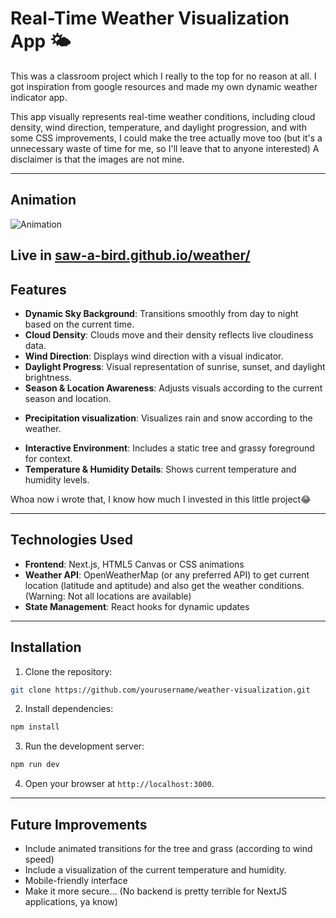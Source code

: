
# Real-Time Weather Visualization App 🌤️

This was a classroom project which I really to the top for no reason at all. I got inspiration from google resources and made my own dynamic weather indicator app.

This app visually represents real-time weather conditions, including cloud density, wind direction, temperature, and daylight progression, and with some CSS improvements, I could make the tree actually move too (but it's a unnecessary waste of time for me, so I'll leave that to anyone interested) A disclaimer is that the images are not mine.

---

## Animation

![Animation](https://github.com/user-attachments/assets/48ae5cf6-a0ad-42bc-bdd3-2fc6f5abb5fb)

Live in [saw-a-bird.github.io/weather/](https://saw-a-bird.github.io/weather/)
---

## Features

* **Dynamic Sky Background**: Transitions smoothly from day to night based on the current time.
* **Cloud Density**: Clouds move and their density reflects live cloudiness data.
* **Wind Direction**: Displays wind direction with a visual indicator.
* **Daylight Progress**: Visual representation of sunrise, sunset, and daylight brightness.
* **Season & Location Awareness**: Adjusts visuals according to the current season and location.
- **Precipitation visualization**: Visualizes rain and snow according to the weather.
* **Interactive Environment**: Includes a static tree and grassy foreground for context.
* **Temperature & Humidity Details**: Shows current temperature and humidity levels.

Whoa now i wrote that, I know how much I invested in this little project😂

--- 

## Technologies Used

* **Frontend**: Next.js, HTML5 Canvas or CSS animations
* **Weather API**: OpenWeatherMap (or any preferred API) to get current location (latitude and aptitude) and also get the weather conditions. (Warning: Not all locations are available)
* **State Management**: React hooks for dynamic updates

---

## Installation

1. Clone the repository:

```bash
git clone https://github.com/yourusername/weather-visualization.git
```

2. Install dependencies:

```bash
npm install
```

3. Run the development server:

```bash
npm run dev
```

4. Open your browser at `http://localhost:3000`.

---


## Future Improvements

* Include animated transitions for the tree and grass (according to wind speed)
* Include a visualization of the current temperature and humidity.
* Mobile-friendly interface
* Make it more secure... (No backend is pretty terrible for NextJS applications, ya know)
